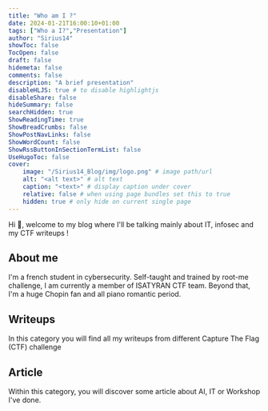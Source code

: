 ```yaml
---
title: "Who am I ?"
date: 2024-01-21T16:00:10+01:00
tags: ["Who a I?","Presentation"]
author: "Sirius14"
showToc: false
TocOpen: false
draft: false
hidemeta: false
comments: false
description: "A brief presentation"
disableHLJS: true # to disable highlightjs
disableShare: false
hideSummary: false
searchHidden: true
ShowReadingTime: true
ShowBreadCrumbs: false
ShowPostNavLinks: false
ShowWordCount: false
ShowRssButtonInSectionTermList: false
UseHugoToc: false
cover:
    image: "/Sirius14_Blog/img/logo.png" # image path/url
    alt: "<alt text>" # alt text
    caption: "<text>" # display caption under cover
    relative: false # when using page bundles set this to true
    hidden: true # only hide on current single page
---
```


Hi 👋, welcome to my blog where I'll be talking mainly about IT, infosec and my CTF writeups !

## About me

I'm a french student in cybersecurity. Self-taught and trained by root-me challenge, I am currently a member of ISATYRAN CTF team.
Beyond that, I'm a huge Chopin fan and all piano romantic period.

## Writeups

In this category you will find all my writeups from different Capture The Flag (CTF) challenge

## Article

Within this category, you will discover some article about AI, IT or Workshop I've done.